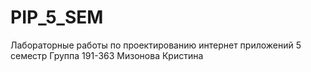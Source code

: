 # PIP_5_SEM


Лабораторные работы по проектированию интернет приложений
5 семестр
Группа 191-363
Мизонова Кристина